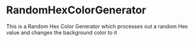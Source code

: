 # RandomHexColorGenerator
This is a Random Hex Color Generator which processes out a random Hex value and changes the background color to it
